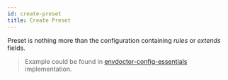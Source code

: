 ```yaml
---
id: create-preset
title: Create Preset
---
```


Preset is nothing more than the configuration containing _rules_ or _extends_ fields.

> Example could be found in [envdoctor-config-essentials](https://github.com/jukben/envdoctor/tree/master/packages/envdoctor-config-essentials) implementation.
